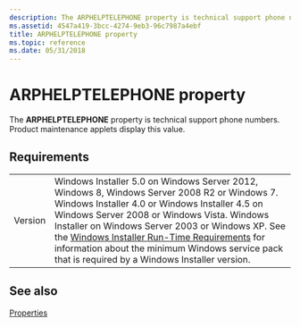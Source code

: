 ```yaml
---
description: The ARPHELPTELEPHONE property is technical support phone numbers. Product maintenance applets display this value.
ms.assetid: 4547a419-3bcc-4274-9eb3-96c7987a4ebf
title: ARPHELPTELEPHONE property
ms.topic: reference
ms.date: 05/31/2018
---
```


# ARPHELPTELEPHONE property

The **ARPHELPTELEPHONE** property is technical support phone numbers. Product maintenance applets display this value.

## Requirements



|                    |                                                                                                                                                                                                                                                                                                                                                                                                                                                  |
|--------------------|--------------------------------------------------------------------------------------------------------------------------------------------------------------------------------------------------------------------------------------------------------------------------------------------------------------------------------------------------------------------------------------------------------------------------------------------------|
| Version<br/> | Windows Installer 5.0 on Windows Server 2012, Windows 8, Windows Server 2008 R2 or Windows 7. Windows Installer 4.0 or Windows Installer 4.5 on Windows Server 2008 or Windows Vista. Windows Installer on Windows Server 2003 or Windows XP. See the [Windows Installer Run-Time Requirements](windows-installer-portal.md) for information about the minimum Windows service pack that is required by a Windows Installer version.<br/> |



## See also

<dl> <dt>

[Properties](properties.md)
</dt> </dl>

 

 




